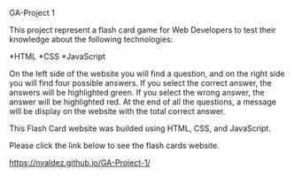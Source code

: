 GA-Project 1

This project represent a flash card game for Web Developers to test their knowledge about the following technologies:

*HTML
*CSS
*JavaScript

On the left side of the website you will find a question, and on the right side you will find four possible answers. If you select the correct answer, the answers will be highlighted green. If you select the wrong answer, the answer will be highlighted red. At the end of all the questions, a message will be display on the website with the total correct answer. 

This Flash Card website was builded using HTML, CSS, and JavaScript.

Please click the link below to see the flash cards website.

https://nvaldez.github.io/GA-Project-1/
